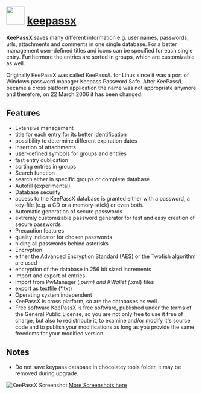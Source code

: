 ﻿# <img src="https://cdn.rawgit.com/chocolatey/chocolatey-coreteampackages/d8c632d9d68fad6f36d31c68e9d886cd2c8d1748/icons/keepassx.png" width="48" height="48"/> [keepassx](https://chocolatey.org/packages/keepassx)


**KeePassX** saves many different information e.g. user names, passwords, urls, attachments and comments in one single database. For a better management user-defined titles and icons can be specified for each single entry. Furthermore the entries are sorted in groups, which are customizable as well.

Originally KeePassX was called KeePass/L for Linux since it was a port of Windows password manager Keepass Password Safe. After KeePass/L became a cross platform application the name was not appropriate anymore and therefore, on 22 March 2006 it has been changed.

## Features
- Extensive management
- title for each entry for its better identification
- possibility to determine different expiration dates
- insertion of attachments
- user-defined symbols for groups and entries
- fast entry dublication
- sorting entries in groups
- Search function
- search either in specific groups or complete database
- Autofill (experimental)
- Database security
- access to the KeePassX database is granted either with a password, a key-file (e.g. a CD or a memory-stick) or even both.
- Automatic generation of secure passwords
- extremly customizable password generator for fast and easy creation of secure passwords
- Precaution features
- quality indicator for chosen passwords
- hiding all passwords behind asterisks
- Encryption
- either the Advanced Encryption Standard (AES) or the Twofish algorithm are used
- encryption of the database in 256 bit sized increments
- Import and export of entries
- import from PwManager (*.pwm) and KWallet (*.xml) files
- export as textfile (*.txt)
- Operating system independent
- KeePassX is cross platform, so are the databases as well
- Free software
KeePassX is free software, published under the terms of the General Public License, so you are not only free to use it free of charge, but also to redistribute it, to examine and/or modify it's source code and to publish your modifications as long as you provide the same freedoms for your modified version.

## Notes
- Do not save keypass database in chocolatey tools folder, it may be removed during upgrade.


![KeePassX Screenshot](https://www.keepassx.org/wp-content/uploads/2016/02/kpx2_main.png)
[More Screenshots here](https://www.keepassx.org/screenshots)

